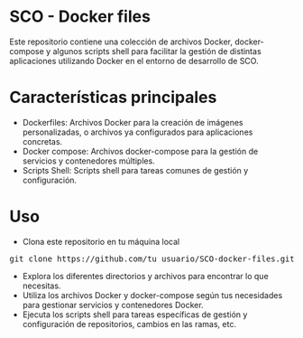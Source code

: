# SCO - Docker files

Este repositorio contiene una colección de archivos Docker, docker-compose y algunos scripts shell para facilitar la gestión de distintas aplicaciones utilizando Docker en el entorno de desarrollo de SCO.

# Características principales

- Dockerfiles: Archivos Docker para la creación de imágenes personalizadas, o archivos ya configurados para aplicaciones concretas.
- Docker compose: Archivos docker-compose para la gestión de servicios y contenedores múltiples.
- Scripts Shell: Scripts shell para tareas comunes de gestión y configuración.

# Uso
- Clona este repositorio en tu máquina local
<pre>
git clone https://github.com/tu_usuario/SCO-docker-files.git
</pre>
- Explora los diferentes directorios y archivos para encontrar lo que necesitas.
- Utiliza los archivos Docker y docker-compose según tus necesidades para gestionar servicios y contenedores Docker.
- Ejecuta los scripts shell para tareas específicas de gestión y configuración de repositorios, cambios en las ramas, etc.